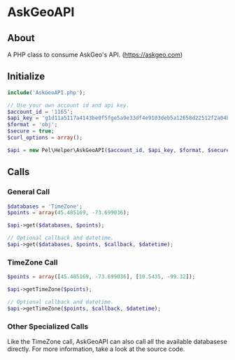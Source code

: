 # AskGeoAPI

## About

A PHP class to consume AskGeo's API. (https://askgeo.com)

## Initialize

```php
include('AskGeoAPI.php');

// Use your own account id and api key.
$account_id = '1165';
$api_key = 'g1d11a5117a4143be0f5fge5a9e33df4e9103deb5a12658d22512f2a04ba3nk6';
$format = 'obj';
$secure = true;
$curl_options = array();

$api = new Pel\Helper\AskGeoAPI($account_id, $api_key, $format, $secure, $curl_options);
```

## Calls

### General Call

```php
$databases = 'TimeZone';
$points = array(45.485169, -73.699036);

$api->get($databases, $points);

// Optional callback and datetime.
$api->get($databases, $points, $callback, $datetime);
```

### TimeZone Call

```php
$points = array([45.485169, -73.699036], [10.5435, -99.32]);

$api->getTimeZone($points);

// Optional callback and datetime.
$api->getTimeZone($points, $callback, $datetime);
```

### Other Specialized Calls

Like the TimeZone call, AskGeoAPI can also call all the available databasese directly.
For more information, take a look at the source code.
